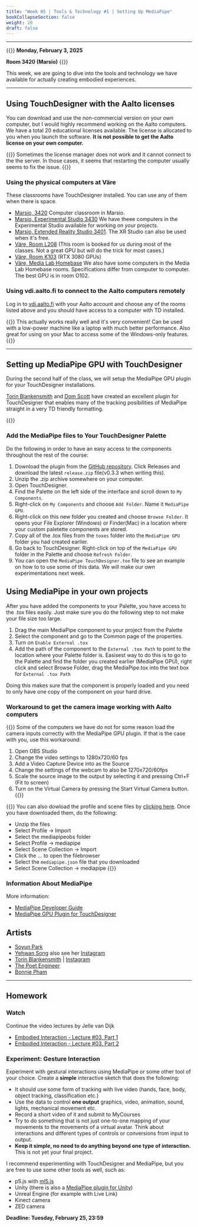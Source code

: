 ```yaml
---
title: "Week 05 | Tools & Technology #1 | Setting Up MediaPipe"
bookCollapseSection: false
weight: 20
draft: false
---
```



---

{{<hint info>}}
**Monday, February 3, 2025**

**Room 3420 (Marsio)**
{{</hint>}}

This week, we are going to dive into the tools and technology we have available for actually creating embodied experiences.

---

## Using TouchDesigner with the Aalto licenses

You can download and use the non-commercial version on your own computer, but I would highly recommend working on the Aalto computers. We have a total 20 educational licenses available. The license is allocated to you when you launch the software. **It is not possible to get the Aalto license on your own computer.**

{{<hint warning>}}
Sometimes the license manager does not work and it cannot connect to the the server. In those cases, it seems that restarting the computer usually seems to fix the issue.
{{</hint>}}

### Using the physical computers at Väre

These classrooms have TouchDesigner installed. You can use any of them when there is space.

- [Marsio, 3420](https://booking.aalto.fi/onlinekalenteri/aaltobooking/?kt=fav&laji=IT-luokka&sijainti=&ctila=43857) Computer classroom in Marsio.
- [Marsio, Experimental Studio 3430](https://booking.aalto.fi/onlinekalenteri/aaltobooking/?kt=fav&laji=Erityistilat&sijainti=&ctila=43858) We have theee computers in the Experimental Studio available for working on your projects.
- [Marsio, Extended Reality Studio 3401](https://booking.aalto.fi/onlinekalenteri/aaltobooking/?kt=fav&laji=Erityistilat&sijainti=&ctila=43856). The XR Studio can also be used when it's free.
- [Väre, Room L208](https://booking.aalto.fi/onlinekalenteri/aaltobooking/?kt=tila%2C39790&laji=IT-luokka&sijainti=R028&ctila=28138) (This room is booked for us during most of the classes. Not a great GPU but will do the trick for most cases.)
- [Väre, Room K103](https://booking.aalto.fi/onlinekalenteri/aaltobooking/?kt=tila%2C39790&laji=Pajat+ja+piirustussalit&sijainti=R028&ctila=28174) (RTX 3080 GPUs)
- [Väre, Media Lab Homebase]() We also have some computers in the Media Lab Homebase rooms. Specifications differ from computer to computer. The best GPU is in room O102.

### Using vdi.aalto.fi to connect to the Aalto computers remotely
  
Log in to [vdi.aalto.fi](https://vdi.aalto.fi/) with your Aalto account and choose any of the rooms listed above and you should have access to a computer with TD installed.

{{<hint info>}}
This actually works really well and it's very convenient! Can be used with a low-power machine like a laptop with much better performance. Also great for using on your Mac to access some of the Windows-only features.
{{</hint>}}

---

## Setting up MediaPipe GPU with TouchDesigner

During the second half of the class, we will setup the MediaPipe GPU plugin for your TouchDesigner installations.

[Torin Blankensmith](https://www.torinblankensmith.com/) and [Dom Scott](https://art.domscott.ca/art/mediapipe-for-touchdesigner) have created an excellent plugin for TouchDesigner that enables many of the tracking posibilities of MediaPipe straight in a very TD friendly formatting.

{{<youtube Cx4Ellaj6kk>}}

### Add the MediaPipe files to Your TouchDesigner Palette

Do the following in order to have an easy access to the components throughout the rest of the course:

1. Download the plugin from the [GitHub repository](https://github.com/torinmb/mediapipe-touchdesigner). Click Releases and download the latest `release.zip` file(v0.3.3 when writing this).
2. Unzip the .zip archive somewhere on your computer.
3. Open TouchDesigner.
4. Find the Palette on the left side of the interface and scroll down to `My Components`.
5. Right-click on `My Components` and choose `Add Folder`. Name it `MediaPipe GPU`.
6. Right-click on this new folder you created and choose `Browse Folder`. It opens your File Explorer (Windows) or Finder(Mac) in a location where your custom paletette components are stored.
7. Copy all of the .tox files from the `toxes` folder into the `MediaPipe GPU` folder you had created earlier.
8. Go back to TouchDesigner. Right-click on top of the `MediaPipe GPU` folder in the Palette and choose `Refresh Folder`.
9. You can open the `MediaPipe TouchDesigner.toe` file to see an example on how to to use some of this data. We will make our own experimentations next week.

## Using MediaPipe in your own projects

After you have added the components to your Palette, you have access to the .tox files easily. Just make sure you do the following step to not make your file size too large.

1. Drag the main MediaPipe component to your project from the Palette
2. Select the component and go to the Common page of the properties.
3. Turn on `Enable External .tox`
4. Add the path of the component to the `External .tox Path` to point to the location where your Palette folder is. Easisest way to do this is to go to the Palette and find the folder you created earlier (MediaPipe GPU), right click and select Browse Folder, drag the MediaPipe.tox into the text box for `External .tox Path`

Doing this makes sure that the component is properly loaded and you need to only have one copy of the component on your hard drive.

### Workaround to get the camera image working with Aalto computers

{{<hint warning>}}
Some of the computers we have do not for some reason load the camera inputs correctly with the MediaPipe GPU plugin. If that is the case with you, use this workaround:

1. Open OBS Studio
2. Change the video settings to 1280x720/60 fps
2. Add a Video Capture Device into as the Source
3. Change the settings of the webcam to also be 1270x720/60fps
4. Scale the source image to the output by selecting it and pressing Ctrl+F (Fit to screen)
5. Turn on the Virtual Camera by pressing the Start Virtual Camera button.
{{</hint>}}


{{<hint info>}}
You can also dowload the profile and scene files by [clicking here](.files/mediapipeobs.zip). Once you have downloaded them, do the following:

- Unzip the files
- Select Profile -> Import
- Select the mediapipeobs folder
- Select Profile -> mediapipe
- Select Scene Collection -> Import
- Click the ... to open the filebrowser
- Select the `mediapipe.json` file that you downloaded
- Select Scene Collection -> mediapipe
{{</hint>}}

### Information About MediaPipe

More information:

- [MediaPipe Developer Guide](https://developers.google.com/mediapipe)
- [MediaPipe GPU Plugin for TouchDesigner](https://github.com/torinmb/mediapipe-touchdesigner)

## Artists

- [Soyun Park](https://soyunparrrk.com/)
- [Yehwan Song](https://www.yhsong.com/) also see her [Instagram](https://www.instagram.com/yehwan.yen.song/)
- [Torin Blankensmith](https://www.torinblankensmith.com/) | [Instagram](https://www.instagram.com/blankensmithing/)
- [The Poet Engineer](https://www.instagram.com/the.poet.engineer/)
- [Bonnie Pham](https://www.instagram.com/bonnie2.0.0/)

---

## Homework

### Watch

Continue the video lectures by Jelle van Dijk

- [Embodied Interaction - Lecture #03, Part 1](https://www.youtube.com/watch?v=DkRbHlbOff8)
- [Embodied Interaction - Lecture #03, Part 2](https://www.youtube.com/watch?v=JdMnwRlKoRU)

### Experiment: Gesture Interaction

Experiment with gestural interactions using MediaPipe or some other tool of your choice. Create a **simple** interactive sketch that does the following:

- It should use some form of tracking with live video (hands, face, body, object tracking, classification etc.)
- Use the data to control **one output** graphics, video, animation, sound, lights, mechanical movement etc.
- Record a short video of it and submit to MyCourses
- Try to do something that is not just one-to-one mapping of your movements to the movements of a virtual avatar. Think about interactions and different types of controls or conversions from input to output.
- **Keep it simple, no need to do anything beyond one type of interaction.** This is not yet your final project.

I recommend experimenting with TouchDesigner and MediaPipe, but you are free to use some other tools as well, such as:

- p5.js with [ml5.js](https://ml5js.org/)
- Unity (there is also a [MediaPipe plugin for Unity](https://github.com/homuler/MediaPipeUnityPlugin))
- Unreal Engine (for example with Live Link)
- Kinect camera
- ZED camera

**Deadline: Tuesday, February 25, 23:59**